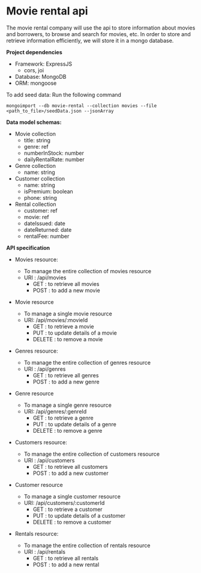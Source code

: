 # Movie rental api
The movie rental company will use the api to store information about movies and borrowers, to browse and search for movies, etc. In order to store and retrieve information efficiently, we will store it in a mongo database.

**Project dependencies**
 - Framework: ExpressJS
	 - cors, joi
 - Database: MongoDB
 - ORM: mongoose


To add seed data: Run the following command

`mongoimport --db movie-rental --collection movies --file <path_to_file>/seedData.json --jsonArray`


**Data model schemas:**
 - Movie collection
	 - title: string
	 - genre: ref
	 - numberInStock: number
	 - dailyRentalRate: number
 - Genre collection
	 - name: string
 - Customer collection
	 - name: string
	 - isPremium: boolean
	 - phone: string
 - Rental collection
	 - customer: ref
	 - movie: ref
	 - dateIssued: date
	 - dateReturned: date
	 - rentalFee: number

**API specification**

 - Movies resource:
	 - To manage the entire collection of movies resource
	 - URI : /api/movies
		 - GET : to retrieve all movies
		 - POST : to add a new movie

 - Movie resource
	 - To manage a single movie resource
	 - URI: /api/movies/:movieId
		 - GET : to retrieve a movie
		 - PUT : to update details of a movie
		 - DELETE : to remove a movie

  - Genres resource:
	 - To manage the entire collection of genres resource
	 - URI : /api/genres
		 - GET : to retrieve all genres
		 - POST : to add a new genre

 - Genre resource
	 - To manage a single genre resource
	 - URI: /api/genres/:genreId
		 - GET : to retrieve a genre
		 - PUT : to update details of a genre
		 - DELETE : to remove a genre

- Customers resource:
	 - To manage the entire collection of customers resource
	 - URI : /api/customers
		 - GET : to retrieve all customers
		 - POST : to add a new customer

 - Customer resource
	 - To manage a single customer resource
	 - URI: /api/customers/:customerId
		 - GET : to retrieve a customer
		 - PUT : to update details of a customer
		 - DELETE : to remove a customer

- Rentals resource:
	 - To manage the entire collection of rentals resource
	 - URI : /api/rentals
		 - GET : to retrieve all rentals
		 - POST : to add a new rental
